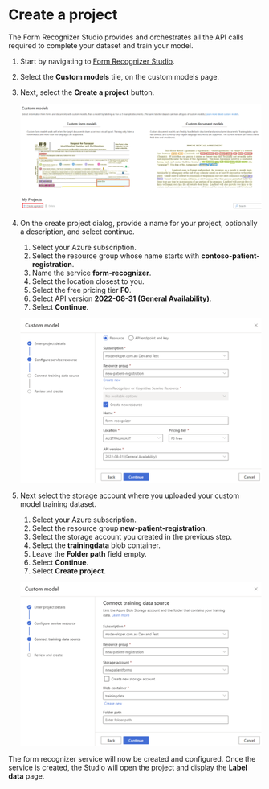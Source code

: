 # Create a project

The Form Recognizer Studio provides and orchestrates all the API calls required to complete your dataset and train your model.

1. Start by navigating to [Form Recognizer Studio](https://formrecognizer.appliedai.azure.com/studio).

1. Select the **Custom models** tile, on the custom models page.
1. Next, select the **Create a project** button.

    ![The image shows creating a new project](./img/studio-create-project.png)

1. On the create project dialog, provide a name for your project, optionally a description, and select continue.

    1. Select your Azure subscription.
    1. Select the resource group whose name starts with **contoso-patient-registration**.
    1. Name the service **form-recognizer**.
    1. Select the location closest to you.
    1. Select the free pricing tier **F0**.
    1. Select API version **2022-08-31 (General Availability)**.
    1. Select **Continue**.

    ![Select the Form Recognizer resource](./img/create-service-resources.png)

1. Next select the storage account where you uploaded your custom model training dataset. 

    1. Select your Azure subscription.
    1. Select the resource group **new-patient-registration**.
    1. Select the storage account you created in the previous step.
    1. Select the **trainingdata** blob container.
    1. Leave the **Folder path** field empty.
    1. Select **Continue**.
    1. Select **Create project**.

    ![Select the storage account](./img/studio-select-storage.png)

The form recognizer service will now be created and configured. Once the service is created, the Studio will open the project and display the **Label data** page.
